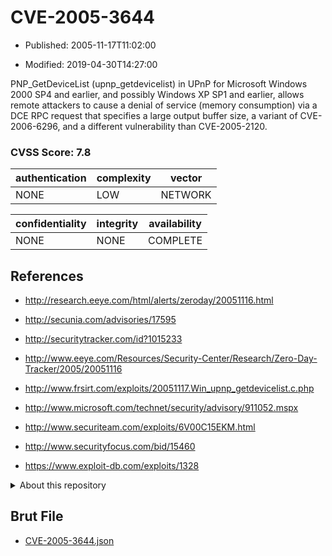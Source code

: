# CVE-2005-3644

- Published: 2005-11-17T11:02:00

- Modified: 2019-04-30T14:27:00

PNP_GetDeviceList (upnp_getdevicelist) in UPnP for Microsoft Windows 2000 SP4 and earlier, and possibly Windows XP SP1 and earlier, allows remote attackers to cause a denial of service (memory consumption) via a DCE RPC request that specifies a large output buffer size, a variant of CVE-2006-6296, and a different vulnerability than CVE-2005-2120.

### CVSS Score: **7.8**

| authentication | complexity | vector |
| --- | --- | --- |
| NONE | LOW | NETWORK |

| confidentiality | integrity | availability |
| --- | --- | --- |
| NONE | NONE | COMPLETE |

## References

* http://research.eeye.com/html/alerts/zeroday/20051116.html

* http://secunia.com/advisories/17595

* http://securitytracker.com/id?1015233

* http://www.eeye.com/Resources/Security-Center/Research/Zero-Day-Tracker/2005/20051116

* http://www.frsirt.com/exploits/20051117.Win_upnp_getdevicelist.c.php

* http://www.microsoft.com/technet/security/advisory/911052.mspx

* http://www.securiteam.com/exploits/6V00C15EKM.html

* http://www.securityfocus.com/bid/15460

* https://www.exploit-db.com/exploits/1328

<details>
<summary>About this repository</summary> 

  This repository is part of the project [Live Hack CVE](https://github.com/Live-Hack-CVE). Main website can be found [www.live-hack.org](https://www.live-hack.org) 
  
  Made by [Sn0wAlice](https://github.com/Sn0wAlice) for the people that care about security and need to have a feed of the latest CVEs. Hope you enjoy it, don't forget to star the repo and follow me on [Twitter](https://twitter.com/Sn0wAlice) and [Github](https://github.com/Sn0wAlice). And that is my [personnal website](https://www.alice-snow.me/)

  - [Home Page](https://github.com/Live-Hack-CVE)
  - [Framework](https://github.com/Live-Hack-CVE/cve-framework)
  - [CVE database](https://github.com/Live-Hack-CVE/full_database)
  - [Changelog](https://github.com/Live-Hack-CVE/Changelog)
</details>

## Brut File

* [CVE-2005-3644.json](https://raw.githubusercontent.com/Live-Hack-CVE/full_database/main/cves/2005/CVE-2005-3644.json)

